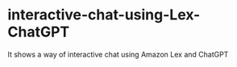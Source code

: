 # interactive-chat-using-Lex-ChatGPT
It shows a way of interactive chat using Amazon Lex and ChatGPT
